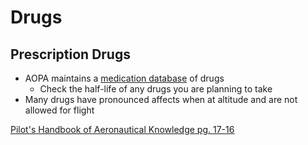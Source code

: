 # Drugs

## Prescription Drugs

- AOPA maintains a [medication database](https://www.aopa.org/go-fly/medical-resources/medications-database) of drugs
  - Check the half-life of any drugs you are planning to take
- Many drugs have pronounced affects when at altitude and are not allowed for flight

[Pilot's Handbook of Aeronautical Knowledge pg. 17-16](/_references/PHAK/17-16)
